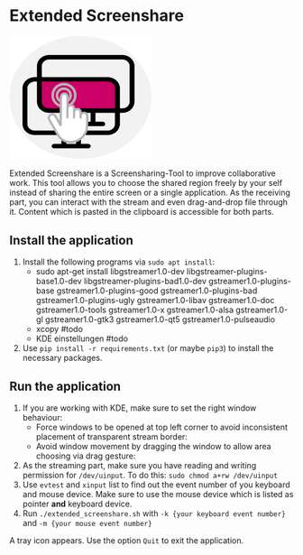 # Extended Screenshare
<img width="50%" alt="icon" src="img/icon.png" class="center">

Extended Screenshare is a Screensharing-Tool to improve collaborative work.
This tool allows you to choose the shared region freely by your self
instead of sharing the entire screen or a single application.
As the receiving part, you can interact with the stream and even drag-and-drop file through it.
Content which is pasted in the clipboard is accessible for both parts.

## Install the application
1. Install the following programs via `sudo apt install`:
   - sudo apt-get install libgstreamer1.0-dev libgstreamer-plugins-base1.0-dev libgstreamer-plugins-bad1.0-dev gstreamer1.0-plugins-base gstreamer1.0-plugins-good gstreamer1.0-plugins-bad gstreamer1.0-plugins-ugly gstreamer1.0-libav gstreamer1.0-doc gstreamer1.0-tools gstreamer1.0-x gstreamer1.0-alsa gstreamer1.0-gl gstreamer1.0-gtk3 gstreamer1.0-qt5 gstreamer1.0-pulseaudio
   - xcopy #todo
   - KDE einstellungen #todo
2. Use `pip install -r requirements.txt` (or maybe `pip3`) to install the necessary packages.

## Run the application
1. If you are working with KDE, make sure to set the right window behaviour:
   - Force windows to be opened at top left corner to avoid inconsistent placement of transparent stream border:
   - Avoid window movement by dragging the window to allow area choosing via drag gesture:
3. As the streaming part, make sure you have reading and writing permission for `/dev/uinput`.
To do this: `sudo chmod a+rw /dev/uinput`
3. Use `evtest` and `xinput` list to find out the event number of you keyboard and mouse device.
Make sure to use the mouse device which is listed as pointer **and** keyboard device.
4. Run `./extended_screenshare.sh` with `-k {your keyboard event number}` and `-m {your mouse event number}`

A tray icon appears. Use the option `Quit` to exit the application.
